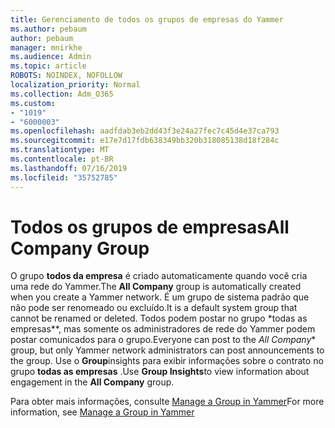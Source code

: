 ```yaml
---
title: Gerenciamento de todos os grupos de empresas do Yammer
ms.author: pebaum
author: pebaum
manager: mnirkhe
ms.audience: Admin
ms.topic: article
ROBOTS: NOINDEX, NOFOLLOW
localization_priority: Normal
ms.collection: Adm_O365
ms.custom:
- "1019"
- "6000003"
ms.openlocfilehash: aadfdab3eb2dd43f3e24a27fec7c45d4e37ca793
ms.sourcegitcommit: e17e7d17fdb638349bb320b318085138d18f284c
ms.translationtype: MT
ms.contentlocale: pt-BR
ms.lasthandoff: 07/16/2019
ms.locfileid: "35752785"
---
```

# <a name="all-company-group"></a><span data-ttu-id="26bbc-102">Todos os grupos de empresas</span><span class="sxs-lookup"><span data-stu-id="26bbc-102">All Company Group</span></span>

<span data-ttu-id="26bbc-103">O grupo **todos da empresa** é criado automaticamente quando você cria uma rede do Yammer.</span><span class="sxs-lookup"><span data-stu-id="26bbc-103">The **All Company** group is automatically created when you create a Yammer network.</span></span> <span data-ttu-id="26bbc-104">É um grupo de sistema padrão que não pode ser renomeado ou excluído.</span><span class="sxs-lookup"><span data-stu-id="26bbc-104">It is a default system group that cannot be renamed or deleted.</span></span> <span data-ttu-id="26bbc-105">Todos podem postar no grupo \*todas as empresas\*\*, mas somente os administradores de rede do Yammer podem postar comunicados para o grupo.</span><span class="sxs-lookup"><span data-stu-id="26bbc-105">Everyone can post to the *All Company*\* group, but only Yammer network administrators can post announcements to the group.</span></span> <span data-ttu-id="26bbc-106">Use o **Group**insights para exibir informações sobre o contrato no grupo **todas as empresas** .</span><span class="sxs-lookup"><span data-stu-id="26bbc-106">Use **Group Insights**to view information about engagement in the **All Company** group.</span></span>

<span data-ttu-id="26bbc-107">Para obter mais informações, consulte [Manage a Group in Yammer](https://support.office.com/article/Manage-a-group-in-Yammer-6e05c6d6-5548-4c88-89cd-e6757a514ef2)</span><span class="sxs-lookup"><span data-stu-id="26bbc-107">For more information, see [Manage a Group in Yammer](https://support.office.com/article/Manage-a-group-in-Yammer-6e05c6d6-5548-4c88-89cd-e6757a514ef2)</span></span>
